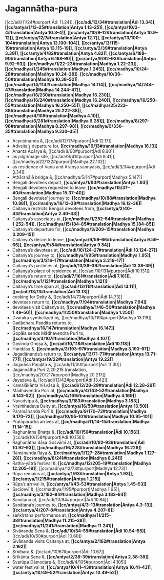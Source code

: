 # Jagannātha-pura

[[cc/adi/11/24#purport|Ādi 11.24]], **[[cc/adi/13/34#translation|Ādi 13.34]]**, **[[cc/antya/1/13–25#translation|Antya 1.13–25]]**, **[[cc/antya/10/3–4#translation|Antya 10.3–4]]**, **[[cc/antya/10/9–12#translation|Antya 10.9–12]]**, **[[cc/antya/12/7#translation|Antya 12.7]]**, **[[cc/antya/13/100–104#translation|Antya 13.100–104]]**, **[[cc/antya/13/115–19#translation|Antya 13.115–19]]**, **[[cc/antya/3/39#translation|Antya 3.39]]**, **[[cc/antya/4/82#translation|Antya 4.82]]**, **[[cc/antya/6/188–90#translation|Antya 6.188–90]]**, **[[cc/antya/9/92–93#translation|Antya 9.92–93]]**, **[[cc/madhya/1/22–23#translation|Madhya 1.22–23]]**, **[[cc/madhya/1/245#translation|Madhya 1.245]]**, **[[cc/madhya/10/24–28#translation|Madhya 10.24–28]]**, **[[cc/madhya/10/38–50#translation|Madhya 10.38–50]]**, **[[cc/madhya/14/114#translation|Madhya 14.114]]**, **[[cc/madhya/14/244–47#translation|Madhya 14.244–47]]**, **[[cc/madhya/16/230#translation|Madhya 16.230]]**, **[[cc/madhya/16/240#translation|Madhya 16.240]]**, **[[cc/madhya/16/250–55#translation|Madhya 16.250–55]]**, **[[cc/madhya/25/222–38#translation|Madhya 25.222–38]]**, **[[cc/madhya/4/10#translation|Madhya 4.10]]**, **[[cc/madhya/6/281#translation|Madhya 6.281]]**, **[[cc/madhya/8/297–98#translation|Madhya 8.297–98]]**, **[[cc/madhya/9/330–35#translation|Madhya 9.330–35]]**

* Acyutānanda &, [[cc/adi/12/17#purport|Ādi 12.17]]
* Advaita’s departure for, **[[cc/madhya/16/13#translation|Madhya 16.13]]**
* Ananta Ācārya &, [[cc/adi/8/60#purport|Ādi 8.60]]
* as pilgrimage site, [[cc/adi/9/41#purport|Ādi 9.41]], [[cc/madhya/22/132#purport|Madhya 22.132]]
* as residence of Vana and Araṇya sannyāsīs, [[cc/adi/3/34#purport|Ādi 3.34]]
* Āṭhāranālā bridge &, [[cc/madhya/5/147#purport|Madhya 5.147]]
* Bengali devotees depart, **[[cc/antya/1/93#translation|Antya 1.93]]**
* Bengali devotees requested to leave, **[[cc/madhya/15/37–40#translation|Madhya 15.37–40]]**
* Bengali devotees’ journey to, **[[cc/madhya/10/88#translation|Madhya 10.88]]**, **[[cc/madhya/16/12–38#translation|Madhya 16.12–38]]**
* Caitanya restricts Bengali devotees from, **[[cc/antya/2/40–43#translation|Antya 2.40–43]]**
* Caitanya’s associates at, **[[cc/madhya/1/252–54#translation|Madhya 1.252–54]]**, **[[cc/madhya/15/184–85#translation|Madhya 15.184–85]]**
* Caitanya’s departure for, **[[cc/madhya/3/209–15#translation|Madhya 3.209–15]]**
* Caitanya’s desire to leave, **[[cc/antya/9/59–66#translation|Antya 9.59–66]]**, **[[cc/antya/9/84#translation|Antya 9.84]]**
* Caitanya’s devotees at, **[[cc/adi/10/124–27#translation|Ādi 10.124–27]]**
* Caitanya’s journey to, **[[cc/madhya/1/95#translation|Madhya 1.95]]**, **[[cc/madhya/3/216–17#translation|Madhya 3.216–17]]**
* Caitanya’s pastimes at, **[[cc/adi/13/38–39#translation|Ādi 13.38–39]]**
* Caitanya’s place of residence at, [[cc/adi/10/131#purport|Ādi 10.131]]
* Caitanya’s return to, **[[cc/adi/7/161#translation|Ādi 7.161]]**, **[[cc/madhya/1/121#translation|Madhya 1.121]]**
* Caitanya’s time span at, **[[cc/adi/13/11#translation|Ādi 13.11]]**, **[[cc/adi/13/13#translation|Ādi 13.13]]**
* cooking for Deity &, [[cc/adi/14/73#purport|Ādi 14.73]]
* devotees return to, **[[cc/madhya/7/94#translation|Madhya 7.94]]**
* devotees visit Caitanya at, **[[cc/madhya/1/46–50#translation|Madhya 1.46–50]]**, **[[cc/madhya/1/250#translation|Madhya 1.250]]**
* Dvārakā symbolized by, [[cc/madhya/13/119#purport|Madhya 13.119]]
* Gadādhara Paṇḍita returns to, **[[cc/madhya/16/147#translation|Madhya 16.147]]**
* Gopāla sends Mādhavendra Purī to, **[[cc/madhya/4/107#translation|Madhya 4.107]]**
* Govinda Ghoṣa &, **[[cc/adi/10/118#translation|Ādi 10.118]]**
* Haridāsa &, **[[cc/madhya/3/193–97#translation|Madhya 3.193–97]]**
* Jagadānanda’s return to, **[[cc/antya/13/71–77#translation|Antya 13.71–77]]**, **[[cc/antya/19/22#translation|Antya 19.22]]**
* Jagadīśa Paṇḍita &, [[cc/adi/11/30#purport|Ādi 11.30]]
* Jagannātha Purī 2.20.215 translation, [[cc/madhya/20/217#purport|Madhya 20.217]]
* Jayadeva &, [[cc/adi/13/42#purport|Ādi 13.42]]
* Kamalākānta Viśvāsa &, **[[cc/adi/12/28–29#translation|Ādi 12.28–29]]**
* Mādhavendra Purī at, **[[cc/madhya/4/143–52#translation|Madhya 4.143–52]]**, **[[cc/madhya/4/169#translation|Madhya 4.169]]**
* Navadvīpa &, **[[cc/madhya/3/183#translation|Madhya 3.183]]**
* Nṛsiṁhadeva Deity at, **[[cc/antya/16/50#translation|Antya 16.50]]**
* Paramānanda Purī &, **[[cc/madhya/9/170–72#translation|Madhya 9.170–72]]**, **[[cc/madhya/10/95–101#translation|Madhya 10.95–101]]**
* Pratāparudra arrives at, **[[cc/madhya/11/14–15#translation|Madhya 11.14–15]]**
* Raghunātha Bhaṭṭa &, **[[cc/adi/10/156#translation|Ādi 10.156]]**, [[cc/adi/10/158#purport|Ādi 10.158]]
* Raghunātha dāsa Gosvāmī at, **[[cc/adi/10/92–93#translation|Ādi 10.92–93]]**, **[[cc/madhya/16/228#translation|Madhya 16.228]]**
* Rāmānanda Rāya &, **[[cc/madhya/1/127–28#translation|Madhya 1.127–28]]**, **[[cc/madhya/8/241#translation|Madhya 8.241]]**
* Ratha-yātrā festival &, **[[cc/madhya/12/205–19#translation|Madhya 12.205–19]]**, [[cc/madhya/12/73#purport|Madhya 12.73]]
* Rūpa remains at, **[[cc/antya/1/93#translation|Antya 1.93]]**, **[[cc/antya/1/215#translation|Antya 1.215]]**
* Rūpa’s arrival in, **[[cc/antya/1/45–53#translation|Antya 1.45–53]]**
* Śacīdevī &, [[cc/madhya/1/95#purport|Madhya 1.95]], **[[cc/madhya/3/182–84#translation|Madhya 3.182–84]]**
* Sanātana at, [[cc/adi/10/84#purport|Ādi 10.84]]
* Sanātana’s journey to, **[[cc/antya/4/3–13#translation|Antya 4.3–13]]**, **[[cc/antya/4/207–8#translation|Antya 4.207–8]]**
* saṅkīrtana performance at, **[[cc/madhya/11/215–38#translation|Madhya 11.215–38]]**, **[[cc/madhya/11/241#translation|Madhya 11.241]]**
* Śivānanda Sena &, **[[cc/adi/10/54–55#translation|Ādi 10.54–55]]**, [[cc/adi/10/60#purport|Ādi 10.60]]
* Śivānanda visits Caitanya at, **[[cc/antya/2/162#translation|Antya 2.162]]**
* Śrīdhara &, [[cc/adi/10/67#purport|Ādi 10.67]]
* Śrīkānta Sena &, **[[cc/antya/2/38–39#translation|Antya 2.38–39]]**
* Svarūpa Dāmodara &, [[cc/adi/4/105#purport|Ādi 4.105]]
* water festival at, **[[cc/antya/10/41–43#translation|Antya 10.41–43]]**, **[[cc/antya/10/49–52#translation|Antya 10.49–52]]**
